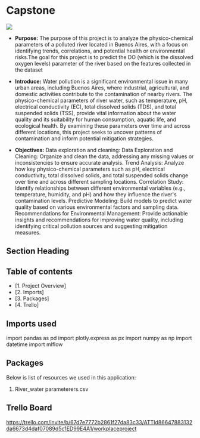 # Capstone
![](https://www.google.com/url?sa=i&url=https%3A%2F%2Fwww.istockphoto.com%2Fphotos%2Fcontaminated-water&psig=AOvVaw0Wcjet0v7sov-g33ari-fS&ust=1744653284558000&source=images&cd=vfe&opi=89978449&ved=0CBMQjRxqFwoTCLC254_K1YwDFQAAAAAdAAAAABAE)
* **Purpose:**
The purpose of this project is to analyze the physico-chemical parameters of a polluted river located in Buenos Aires, with a focus on identifying trends, correlations, and potential health or environmental risks.The goal for this project  is to predict the DO (which is the dissolved oxygen levels) parameter of the river based on the features collected in the dataset
  
* **Introduce:**
Water pollution is a significant environmental issue in many urban areas, including Buenos Aires, where industrial, agricultural, and domestic activities contribute to the contamination of nearby rivers. The physico-chemical parameters of river water, such as temperature, pH, electrical conductivity (EC), total dissolved solids (TDS), and total suspended solids (TSS), provide vital information about the water quality and its suitability for human consumption, aquatic life, and ecological health. By examining these parameters over time and across different locations, this project seeks to uncover patterns of contamination and inform potential mitigation strategies.

* **Objectives:**
Data exploration and cleaning: Data Exploration and Cleaning: Organize and clean the data, addressing any missing values or inconsistencies to ensure accurate analysis.
Trend Analysis: Analyze how key physico-chemical parameters such as pH, electrical conductivity, total dissolved solids, and total suspended solids change over time and across different sampling locations.
Correlation Study: Identify relationships between different environmental variables (e.g., temperature, humidity, and pH) and how they influence the river's contamination levels.
Predictive Modeling: Build models to predict water quality based on various environmental factors and sampling data.
Recommendations for Environmental Management: Provide actionable insights and recommendations for improving water quality, including identifying critical pollution sources and suggesting mitigation measures.
## Section Heading

## Table of contents
* [1. Project Overview]
* [2. Imports]
* [3. Packages]
* [4. Trello]

## Imports used
import pandas as pd
import plotly.express as px
import numpy as np
import datetime
import mlflow

## Packages

Below is list of resources we used in this application:
1. River_water parameterers.csv

## Trello Board
https://trello.com/invite/b/67d7e7772b2861f27da83c33/ATTId86647883132da6673d4daf07089d5c1ED99E4A1/workplaceproject
